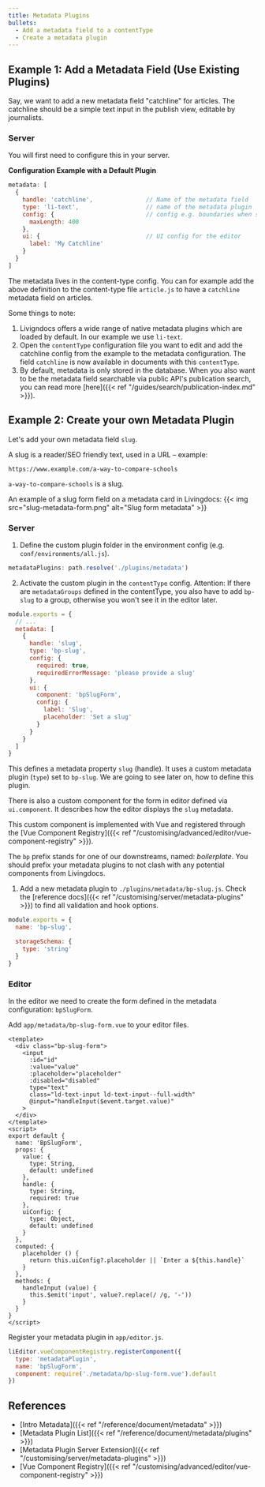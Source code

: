 ```yaml
---
title: Metadata Plugins
bullets:
  - Add a metadata field to a contentType
  - Create a metadata plugin
---
```


## Example 1: Add a Metadata Field (Use Existing Plugins)

Say, we want to add a new metadata field "catchline" for articles. The catchline should be a simple text input in the publish view, editable by journalists.

### Server

You will first need to configure this in your server.

**Configuration Example with a Default Plugin**
```js
metadata: [
  {
    handle: 'catchline',               // Name of the metadata field
    type: 'li-text',                   // name of the metadata plugin
    config: {                          // config e.g. boundaries when saving values
      maxLength: 400
    },
    ui: {                              // UI config for the editor
      label: 'My Catchline'
    }
  }
]
```

The metadata lives in the content-type config. You can for example add the above definition to the content-type file `article.js` to have a `catchline` metadata field on articles.

Some things to note:

1. Livigndocs offers a wide range of native metadata plugins which are loaded by default. In our example we use `li-text`.
2. Open the `contentType` configuration file you want to edit and add the catchline config from the example to the metadata configuration. The field `catchline` is now available in documents with this `contentType`.
3. By default, metadata is only stored in the database. When you also want to be the metadata field searchable via public API's publication search, you can read more [here]({{< ref "/guides/search/publication-index.md" >}}).



## Example 2: Create your own Metadata Plugin

Let's add your own metadata field `slug`.

A slug is a reader/SEO friendly text, used in a URL – example:
```
https://www.example.com/a-way-to-compare-schools
```

`a-way-to-compare-schools` is a slug.

An example of a slug form field on a metadata card in Livingdocs:
{{< img src="slug-metadata-form.png" alt="Slug form metadata" >}}

### Server

1. Define the custom plugin folder in the environment config (e.g. `conf/environments/all.js`).

```js
metadataPlugins: path.resolve('./plugins/metadata')
```

2. Activate the custom plugin in the `contentType` config. Attention: If there are `metadataGroups` defined in the contentType, you also have to add `bp-slug` to a group, otherwise you won't see it in the editor later.

```js
module.exports = {
  // ...
  metadata: [
    {
      handle: 'slug',
      type: 'bp-slug',
      config: {
        required: true,
        requiredErrorMessage: 'please provide a slug'
      },
      ui: {
        component: 'bpSlugForm',
        config: {
          label: 'Slug',
          placeholder: 'Set a slug'
        }
      }
    }
  ]
}
```

This defines a metadata property `slug` (handle). It uses a custom metadata plugin (`type`) set to `bp-slug`. We are going to see later on, how to define this plugin.

There is also a custom component for the form in editor defined via `ui.component`. It describes how the editor displays the `slug` metadata.

This custom component is implemented with Vue and registered through the [Vue Component Registry]({{< ref "/customising/advanced/editor/vue-component-registry" >}}).

The `bp` prefix stands for one of our downstreams, named: *boilerplate*. You should prefix your metadata plugins to not clash with any potential components from Livingdocs.

1. Add a new metadata plugin to `./plugins/metadata/bp-slug.js`. Check the [reference docs]({{< ref "/customising/server/metadata-plugins" >}}) to find all validation and hook options.

```js
module.exports = {
  name: 'bp-slug',

  storageSchema: {
    type: 'string'
  }
}
```

### Editor

In the editor we need to create the form defined in the metadata configuration: `bpSlugForm`.

Add `app/metadata/bp-slug-form.vue` to your editor files.

```vue
<template>
  <div class="bp-slug-form">
    <input
      :id="id"
      :value="value"
      :placeholder="placeholder"
      :disabled="disabled"
      type="text"
      class="ld-text-input ld-text-input--full-width"
      @input="handleInput($event.target.value)"
    >
  </div>
</template>
<script>
export default {
  name: 'BpSlugForm',
  props: {
    value: {
      type: String,
      default: undefined
    },
    handle: {
      type: String,
      required: true
    },
    uiConfig: {
      type: Object,
      default: undefined
    }
  },
  computed: {
    placeholder () {
      return this.uiConfig?.placeholder || `Enter a ${this.handle}`
    }
  },
  methods: {
    handleInput (value) {
      this.$emit('input', value?.replace(/ /g, '-'))
    }
  }
}
</script>
```

Register your metadata plugin in `app/editor.js`.

```js
liEditor.vueComponentRegistry.registerComponent({
  type: 'metadataPlugin',
  name: 'bpSlugForm',
  component: require('./metadata/bp-slug-form.vue').default
})
```

## References
- [Intro Metadata]({{< ref "/reference/document/metadata" >}})
- [Metadata Plugin List]({{< ref "/reference/document/metadata/plugins" >}})
- [Metadata Plugin Server Extension]({{< ref "/customising/server/metadata-plugins" >}})
- [Vue Component Registry]({{< ref "/customising/advanced/editor/vue-component-registry" >}})
